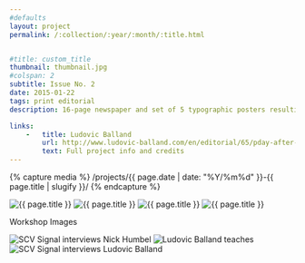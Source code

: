 ```yaml
---
#defaults
layout: project
permalink: /:collection/:year/:month/:title.html


#title: custom_title
thumbnail: thumbnail.jpg
#colspan: 2
subtitle: Issue No. 2
date: 2015-01-22
tags: print editorial
description: 16-page newspaper and set of 5 typographic posters resulting from a workshop with esteemed designer <a href="http://www.ludovic-balland.com/" target="_blank">Ludovic Balland.</a> Over  five days, five distinguished citizens of Valencia were interviewed about what news they read the day before, their reading habits, and the city in which they live. Each day, one team of students designed and produced a newspaper article for the day's interview, while another team designed a typographic poster summarizing it. The final newspaper and poster series organize the content into a visual system as cultural commentary on how people remember information perceived in the daily media.

links:
    -   title: Ludovic Balland
        url: http://www.ludovic-balland.com/en/editorial/65/pday-after-readingbr-issue-ndeg2-ndashnbspvalencia-ca-p.html
        text: Full project info and credits
---
```


<!-- set project media path -->
{% capture media %}
    /projects/{{ page.date | date: "%Y/%m%d" }}-{{ page.title | slugify }}/
{% endcapture %}
<!-- end -->

<!-- media -->
<img class="span8" src="{{ site.data.global_assets.placeholder }}" data-src="{{media|strip}}paper.jpg" alt="{{ page.title }}">
<img class="span8" src="{{ site.data.global_assets.placeholder }}" data-src="{{media|strip}}posters-2up.jpg" alt="{{ page.title }}">
<img class="span8" src="{{ site.data.global_assets.placeholder }}" data-src="{{media|strip}}posters-3up.jpg" alt="{{ page.title }}">
<img class="span8" src="{{ site.data.global_assets.placeholder }}" data-src="{{media|strip}}sheets.jpg" alt="{{ page.title }}">

<p class="span8 divider">Workshop Images</p>

<img class="span8" src="{{ site.data.global_assets.placeholder }}" data-src="{{media|strip}}interview.jpg" alt="SCV Signal interviews Nick Humbel">
<img class="span8" src="{{ site.data.global_assets.placeholder }}" data-src="{{media|strip}}teaching.jpg" alt="Ludovic Balland teaches">
<img class="span8" src="{{ site.data.global_assets.placeholder }}" data-src="{{media|strip}}interview-2.jpg" alt="SCV Signal interviews Ludovic Balland">
